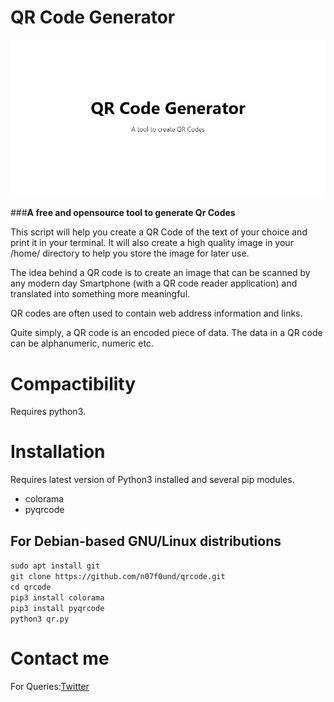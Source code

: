# QR Code Generator

![banner](qr.png)

###**A free and opensource tool to generate Qr Codes**

This script will help you create a QR Code of the text of your choice and print it in your terminal. It will also create a high quality image in your /home/<username> directory to help you store the image for later use.

The idea behind a QR code is to create an image that can be scanned by any modern day Smartphone (with a QR code reader application) and translated into something more meaningful. 

QR codes are often used to contain web address information and links.

Quite simply, a QR code is an encoded piece of data. The data in a QR code can be alphanumeric, numeric etc.

# Compactibility
Requires python3.

# Installation

Requires latest version of Python3 installed and several pip modules.
- colorama
- pyqrcode

## For Debian-based GNU/Linux distributions

`sudo apt install git`  
`git clone https://github.com/n07f0und/qrcode.git`  
`cd qrcode`  
`pip3 install colorama`  
`pip3 install pyqrcode`  
`python3 qr.py`  

# Contact me
For Queries:[Twitter](https://twitter.com/Muinde_Kevoh)

